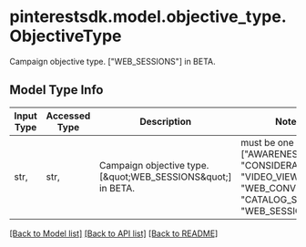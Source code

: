 # pinterestsdk.model.objective_type.ObjectiveType

Campaign objective type. [\"WEB_SESSIONS\"] in BETA.

## Model Type Info
Input Type | Accessed Type | Description | Notes
------------ | ------------- | ------------- | -------------
str,  | str,  | Campaign objective type. [\&quot;WEB_SESSIONS\&quot;] in BETA. | must be one of ["AWARENESS", "CONSIDERATION", "VIDEO_VIEW", "WEB_CONVERSION", "CATALOG_SALES", "WEB_SESSIONS", ] 

[[Back to Model list]](../../README.md#documentation-for-models) [[Back to API list]](../../README.md#documentation-for-api-endpoints) [[Back to README]](../../README.md)

